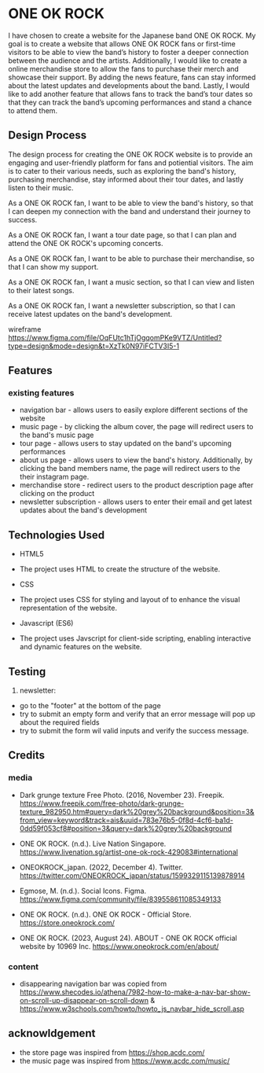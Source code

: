 # ONE OK ROCK 

I have chosen to create a website for the Japanese band ONE OK ROCK. My goal is to create a website that allows ONE OK ROCK fans or first-time visitors to be able to view the band’s history to foster a deeper connection between the audience and the artists. Additionally, I would like to create a online merchandise store to allow the fans to purchase their merch and showcase their support. By adding the news feature, fans can stay informed about the latest updates and developments about the band. Lastly, I would like to add another feature that allows fans to track the band’s tour dates so that they can track the band’s upcoming performances and stand a chance to attend them.

## Design Process

The design process for creating the ONE OK ROCK website is to provide an engaging and user-friendly platform for fans and potiential visitors. The aim is to cater to their various needs, such as exploring the band's history, purchasing merchandise, stay informed about their tour dates, and lastly listen to their music.

As a ONE OK ROCK fan, I want to be able to view the band's history, so that I can deepen my connection with the band and understand their journey to success.

As a ONE OK ROCK fan, I want a tour date page, so that I can plan and attend the ONE OK ROCK's upcoming concerts.

As a ONE OK ROCK fan, I want to be able to purchase their merchandise, so that I can show my support.

As a ONE OK ROCK fan, I want a music section, so that I can view and listen to their latest songs.

As a ONE OK ROCK fan, I want a newsletter subscription, so that I can receive latest updates on the band's development.

wireframe
https://www.figma.com/file/OqFUtc1hTjOgqomPKe9VTZ/Untitled?type=design&mode=design&t=XzTk0N97iFCTV3I5-1


## Features

### existing features

+ navigation bar - allows users to easily explore different sections of the website 
+ music page - by clicking the album cover, the page will redirect users to the band's music page
+ tour page - allows users to stay updated on the band's upcoming performances
+ about us page - allows users to view the band's history. Additionally, by clicking the band members name, the page will redirect users to the their instagram page.
+ merchandise store - redirect users to the product description page after clicking on the product
+ newsletter subscription - allows users to enter their email and get latest updates about the band's development

## Technologies Used

+ HTML5
- The project uses HTML to create the structure of the website.
+ CSS
- The project uses CSS for styling and layout of to enhance the visual representation of the website.
+ Javascript (ES6)
- The project uses Javscript for client-side scripting, enabling interactive and dynamic features on the website.

## Testing

1. newsletter:
- go to the "footer" at the bottom of the page
- try to submit an empty form and verify that an error message will pop up about the required fields 
- try to submit the form wil valid inputs and verify the success message.

## Credits

### media
+ Dark grunge texture Free Photo. (2016, November 23). Freepik. https://www.freepik.com/free-photo/dark-grunge-texture_982950.htm#query=dark%20grey%20background&position=3&from_view=keyword&track=ais&uuid=783e76b5-0f8d-4cf6-ba1d-0dd59f053cf8#position=3&query=dark%20grey%20background

+ ONE OK ROCK. (n.d.). Live Nation Singapore. https://www.livenation.sg/artist-one-ok-rock-429083#international

+ ONEOKROCK_japan. (2022, December 4). Twitter.
https://twitter.com/ONEOKROCK_japan/status/1599329115139878914 

+ Egmose, M. (n.d.). Social Icons. Figma. 
https://www.figma.com/community/file/839558611085349133

+ ONE OK ROCK. (n.d.). ONE OK ROCK - Official Store. https://store.oneokrock.com/

+ ONE OK ROCK. (2023, August 24). ABOUT - ONE OK ROCK official website by 10969 Inc. https://www.oneokrock.com/en/about/


### content

+ disappearing navigation bar was copied from https://www.shecodes.io/athena/7982-how-to-make-a-nav-bar-show-on-scroll-up-disappear-on-scroll-down
&
https://www.w3schools.com/howto/howto_js_navbar_hide_scroll.asp

## acknowldgement
+ the store page was inspired from https://shop.acdc.com/
+ the music page was inspired from https://www.acdc.com/music/